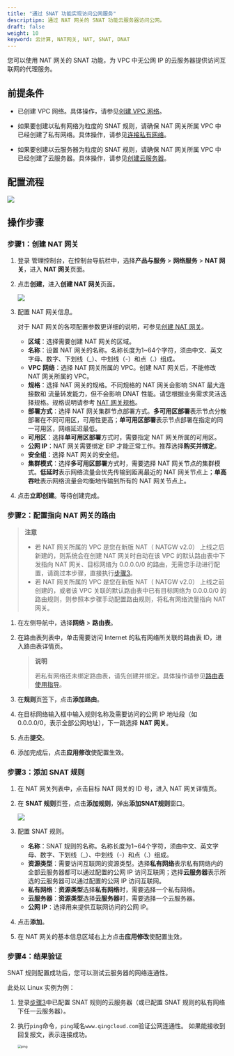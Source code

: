 ```yaml
---
title: "通过 SNAT 功能实现访问公网服务"
descriptipn: 通过 NAT 网关的 SNAT 功能云服务器访问公网。
draft: false
weight: 10
keyword: 云计算, NAT网关, NAT, SNAT, DNAT
---
```


您可以使用 NAT 网关的 SNAT 功能，为 VPC 中无公网 IP 的云服务器提供访问互联网的代理服务。

## 前提条件

- 已创建 VPC 网络。具体操作，请参见[创建 VPC 网络](/network/vpc/manual/vpcnet/10_create_vpc/)。


- 如果要创建以私有网络为粒度的 SNAT 规则，请确保 NAT 网关所属 VPC 中已经创建了私有网络。具体操作，请参见[连接私有网络](/network/vpc/manual/vpcnet/15_bind_vxnet/)。
- 如果要创建以云服务器为粒度的 SNAT 规则，请确保 NAT 网关所属 VPC 中已经创建了云服务器。具体操作，请参见[创建云服务器](/compute/vm/quickstart/create_vm/)。

## 配置流程

![](../../_images/snat_qs.svg)

## 操作步骤

### 步骤1：创建 NAT 网关

1. 登录 管理控制台，在控制台导航栏中，选择**产品与服务** > **网络服务** > **NAT 网关**，进入 **NAT 网关**页面。

2. 点击**创建**，进入**创建 NAT 网关**页面。

   ![](../../_images/create_natgw.png)

3. 配置 NAT 网关信息。

   对于 NAT 网关的各项配置参数更详细的说明，可参见[创建 NAT 网关](../../manual/mge_nat/create_nat/)。

   - **区域**：选择需要创建 NAT 网关的区域。
   - **名称**：设置 NAT 网关的名称。名称长度为1~64个字符，须由中文、英文字母、数字、下划线（_）、中划线（-）和点（.）组成。
   - **VPC 网络**：选择 NAT 网关所属的 VPC。创建 NAT 网关后，不能修改 NAT 网关所属的 VPC。
   - **规格**：选择 NAT 网关的规格。不同规格的 NAT 网关会影响 SNAT 最大连接数和 流量转发能力，但不会影响 DNAT 性能。请您根据业务需求灵活选择规格。规格说明请参考 [NAT 网关规格](../../intro/specification/)。
   - **部署方式**：选择 NAT 网关集群节点部署方式。**多可用区部署**表示节点分散部署在不同可用区，可用性更高；**单可用区部署**表示节点部署在指定的同一可用区，网络延迟最低。
   - **可用区**：选择**单可用区部署**方式时，需要指定 NAT 网关所属的可用区。
   - **公网 IP**：NAT 网关需要绑定 EIP 才能正常工作。推荐选择**购买并绑定**。
   - **安全组**：选择 NAT 网关的安全组。
   - **集群模式**：选择**多可用区部署**方式时，需要选择 NAT 网关节点的集群模式。**低延时**表示网络流量会优先传输到距离最近的 NAT 网关节点上；**单高吞吐**表示网络流量会均衡地传输到所有的 NAT 网关节点上。

4. 点击**立即创建**。等待创建完成。

### 步骤2：配置指向 NAT 网关的路由

>**注意**
>
>- 若 NAT 网关所属的 VPC 是您在新版 NAT（ NATGW v2.0） 上线之后新建的，则系统会在创建 NAT 网关时自动在该 VPC 的默认路由表中下发指向 NAT 网关、目标网络为 0.0.0.0/0 的路由，无需您手动进行配置，请跳过本步骤，直接执行[步骤3](#步骤3添加-snat-规则)。
>- 若 NAT 网关所属的 VPC 是您在新版 NAT（ NATGW v2.0） 上线之前创建的，或者该 VPC 关联的默认路由表中已有目标网络为 0.0.0.0/0 的路由规则，则参照本步骤手动配置路由规则，将私有网络流量指向 NAT 网关。

1. 在左侧导航中，选择**网络** > **路由表**。

2. 在路由表列表中，单击需要访问 Internet 的私有网络所关联的路由表 ID，进入路由表详情页。

   > **说明**
   >
   > 若私有网络还未绑定路由表，请先创建并绑定。具体操作请参见[路由表使用指导](/network/vpc/manual/routing/02_route_function/)。

3. 在**规则**页签下，点击**添加路由**。

4. 在目标网络输入框中输入规则名称及需要访问的公网 IP 地址段（如0.0.0.0/0，表示全部公网地址），下一跳选择 **NAT 网关**。

5. 点击**提交**。

6. 添加完成后，点击**应用修改**使配置生效。

### 步骤3：添加 SNAT 规则

1. 在 NAT 网关列表中，点击目标 NAT 网关的 ID 号，进入 NAT 网关详情页。

2. 在 **SNAT 规则**页签，点击**添加规则**，弹出**添加SNAT规则**窗口。

   ![](../../_images/create_snat.png)

3. 配置 SNAT 规则。
   - **名称**：SNAT 规则的名称。名称长度为1~64个字符，须由中文、英文字母、数字、下划线（_）、中划线（-）和点（.）组成。
   - **资源类型**：需要访问互联网的资源类型。选择**私有网络**表示私有网络内的全部云服务器都可以通过配置的公网 IP 访问互联网；选择**云服务器**表示所选的云服务器可以通过配置的公网 IP 访问互联网。
   - **私有网络**：**资源类型**选择**私有网络**时，需要选择一个私有网络。
   - **云服务器**：**资源类型**选择**云服务器**时，需要选择一个云服务器。
   - **公网 IP**：选择用来提供互联网访问的公网 IP。
   
4. 点击**添加**。

5. 在 NAT 网关的基本信息区域右上方点击**应用修改**使配置生效。

### 步骤4：结果验证

SNAT 规则配置成功后，您可以测试云服务器的网络连通性。

此处以 Linux 实例为例：

1. 登录[步骤3](#步骤3添加-snat-规则)中已配置 SNAT 规则的云服务器（或已配置 SNAT 规则的私有网络下任一云服务器）。

2. 执行`ping`命令，`ping`域名`www.qingcloud.com`验证公网连通性。 如果能接收到回复报文，表示连接成功。

   <img src="../../_images/ping.png" alt="ping" style="zoom:50%;" />

